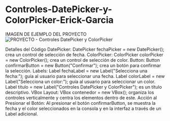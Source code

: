 # Controles-DatePicker-y-ColorPicker-Erick-Garcia
IMAGEN DE EJEMPLO DEL PROYECTO
![PROYECTO - Controles DatePicker y ColorPicker](https://github.com/GabrielGarcia101/Controles-DatePicker-y-ColorPicker-Erick-Garcia/assets/169222036/81bc5525-c20f-404e-b53c-bcfacc803a81)


Detalles del Código
DatePicker: DatePicker fechaPicker = new DatePicker(); crea un control de selección de fecha.
ColorPicker: ColorPicker colorPicker = new ColorPicker(); crea un control de selección de color.
Button: Button confirmarButton = new Button("Confirmar"); crea un botón para confirmar la selección.
Labels:
Label fechaLabel = new Label("Selecciona una fecha:"); guía al usuario para seleccionar una fecha.
Label colorLabel = new Label("Selecciona un color:"); guía al usuario para seleccionar un color.
Label titulo = new Label("Controles DatePicker y ColorPicker"); es un título descriptivo.
VBox Layout: VBox contenedor = new VBox(); organiza los controles verticalmente y centra los elementos dentro de este.
Acción al Presionar el Botón:
Al presionar el botón confirmarButton, se muestra la fecha y el color seleccionados en la consola y en la interfaz a través de un Label adicional.
